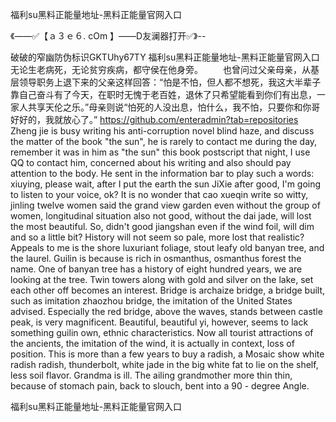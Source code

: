 福利su黑料正能量地址-黑料正能量官网入口

《——✅【ａ３ｅ６. cOm 】——D友澜器打开✅》--

破破的窄幽防伪标识GKTUhy67TY
福利su黑料正能量地址-黑料正能量官网入口　　无论生老病死，无论贫穷疾病，都守侯在他身旁。
　　也曾问过父亲母亲，从基层领导职务上退下来的父亲这样回答：“怕是不怕，但人都不想死，我这大半辈子靠自己奋斗有了今天，在职时无愧于老百姓，退休了只希望能看到你们有出息，一家人共享天伦之乐。”母亲则说“怕死的人没出息，怕什么，我不怕，只要你和你哥好好的，我就放心了。”
https://github.com/enteradmin?tab=repositories
Zheng jie is busy writing his anti-corruption novel blind haze, and discuss the matter of the book "the sun", he is rarely to contact me during the day, remember it was in him as "the sun" this book postscript that night, I use QQ to contact him, concerned about his writing and also should pay attention to the body.
He sent in the information bar to play such a words: xiuying, please wait, after I put the earth the sun JiXie after good, I'm going to listen to your voice, ok?
It is no wonder that cao xueqin write so witty, jinling twelve women said the grand view garden even without the group of women, longitudinal situation also not good, without the dai jade, will lost the most beautiful.
So, didn't good jiangshan even if the wind foil, will dim and so a little bit?
History will not seem so pale, more lost that realistic?
Appeals to me is the shore luxuriant foliage, stout leafy old banyan tree, and the laurel.
Guilin is because is rich in osmanthus, osmanthus forest the name.
One of banyan tree has a history of eight hundred years, we are looking at the tree.
Twin towers along with gold and silver on the lake, set each other off becomes an interest.
Bridge is archaize bridge, a bridge built, such as imitation zhaozhou bridge, the imitation of the United States advised.
Especially the red bridge, above the waves, stands between castle peak, is very magnificent.
Beautiful, beautiful yi, however, seems to lack something guilin own, ethnic characteristics.
Now all tourist attractions of the ancients, the imitation of the wind, it is actually in context, loss of position.
This is more than a few years to buy a radish, a Mosaic show white radish radish, thunderbolt, white jade in the big white fat to lie on the shelf, less soil flavor.
Grandma is ill.
The ailing grandmother more thin thin, because of stomach pain, back to slouch, bent into a 90 - degree Angle.




福利su黑料正能量地址-黑料正能量官网入口
